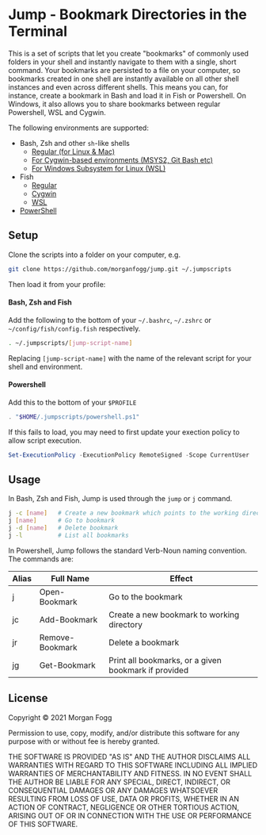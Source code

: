 # Jump - Bookmark Directories in the Terminal

This is a set of scripts that let you create "bookmarks" of commonly used folders in your shell and instantly navigate
to them with a single, short command. Your bookmarks are persisted to a file on your computer, so bookmarks created in
one shell are instantly available on all other shell instances and even across different shells. This means you can, for
instance, create a bookmark in Bash and load it in Fish or Powershell. On Windows, it also allows you to share bookmarks
between regular Powershell, WSL and Cygwin.

The following environments are supported:

- Bash, Zsh and other `sh`-like shells
  - [Regular (for Linux & Mac)](./sh/regular.sh)
  - [For Cygwin-based environments (MSYS2, Git Bash etc)](./sh/cygwin.sh)
  - [For Windows Subsystem for Linux (WSL)](./sh/wsl.sh)
- Fish
  - [Regular](./fish/regular.fish)
  - [Cygwin](./fish/cygwin.fish)
  - [WSL](./fish/wsl.fish)
- [PowerShell](./powershell/regular.ps1)

## Setup

Clone the scripts into a folder on your computer, e.g.

```sh
git clone https://github.com/morganfogg/jump.git ~/.jumpscripts
```

Then load it from your profile:

#### Bash, Zsh and Fish

Add the following to the bottom of your `~/.bashrc`, `~/.zshrc` or `~/config/fish/config.fish` respectively.

```sh
. ~/.jumpscripts/[jump-script-name]
```

Replacing `[jump-script-name]` with the name of the relevant script for your shell and environment.

#### Powershell

Add this to the bottom of your `$PROFILE`

```powershell
. "$HOME/.jumpscripts/powershell.ps1"
```

If this fails to load, you may need to first update your exection policy to allow script execution.

```powershell
Set-ExecutionPolicy -ExecutionPolicy RemoteSigned -Scope CurrentUser
```

## Usage

In Bash, Zsh and Fish, Jump is used through the `jump` or `j` command.

```sh
j -c [name]   # Create a new bookmark which points to the working directory
j [name]      # Go to bookmark
j -d [name]   # Delete bookmark
j -l          # List all bookmarks
```

In Powershell, Jump follows the standard Verb-Noun naming convention. The commands are:

| Alias | Full Name       | Effect                                               |
| ----- | --------------- | ---------------------------------------------------- |
| j     | Open-Bookmark   | Go to the bookmark                                   |
| jc    | Add-Bookmark    | Create a new bookmark to working directory           |
| jr    | Remove-Bookmark | Delete a bookmark                                    |
| jg    | Get-Bookmark    | Print all bookmarks, or a given bookmark if provided |

## License

Copyright © 2021 Morgan Fogg

Permission to use, copy, modify, and/or distribute this software for any purpose with or without fee is hereby granted.

THE SOFTWARE IS PROVIDED "AS IS" AND THE AUTHOR DISCLAIMS ALL WARRANTIES WITH REGARD TO THIS SOFTWARE INCLUDING ALL
IMPLIED WARRANTIES OF MERCHANTABILITY AND FITNESS. IN NO EVENT SHALL THE AUTHOR BE LIABLE FOR ANY SPECIAL, DIRECT,
INDIRECT, OR CONSEQUENTIAL DAMAGES OR ANY DAMAGES WHATSOEVER RESULTING FROM LOSS OF USE, DATA OR PROFITS, WHETHER IN AN
ACTION OF CONTRACT, NEGLIGENCE OR OTHER TORTIOUS ACTION, ARISING OUT OF OR IN CONNECTION WITH THE USE OR PERFORMANCE OF
THIS SOFTWARE.
